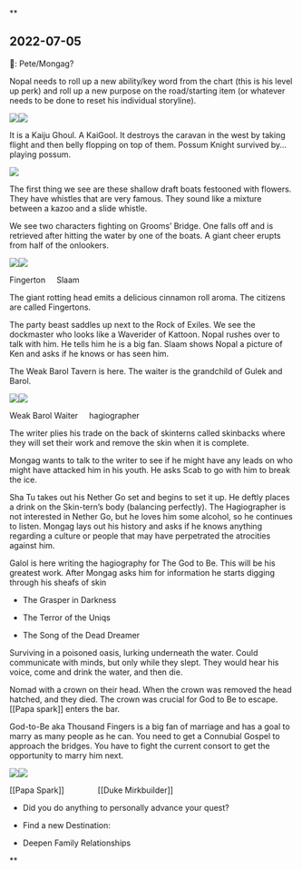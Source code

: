 **

## 2022-07-05

🐐: Pete/Mongag?

  

Nopal needs to roll up a new ability/key word from the chart (this is his level up perk) and roll up a new purpose on the road/starting item (or whatever needs to be done to reset his individual storyline). 

  

![](https://lh4.googleusercontent.com/QdgAqL9wTUfIkN1wF8Qb6izkj_zhHVUnCxF5708XLLjTAYtXHvzLFFmNS5OzuD72knXeo89Aw6f1piwKF9FV9_YWbMKQbhF0wG3HK3nR2IcbLsPLl1_XHW5My5p1qRAruYuGsxaPgLqEGrtKx1Zvs7s)![](https://lh6.googleusercontent.com/pvEUYYRMPQ66ai4zr01yZ4dTirvzLdCuVTIM4Lil6fYmzV9U__fwR86sgOxdEvfE59n2JfylQPXZQRuyRVP8XI2IhwX5q5oDuqYfO1Nzw360qZfFqt6lqciKhN5rj4yCECsm_ObTbN-XeJwEw6oXVUM)

  

It is a Kaiju Ghoul. A KaiGool. It destroys the caravan in the west by taking flight and then belly flopping on top of them. Possum Knight survived by…playing possum.

  

![](https://lh3.googleusercontent.com/bygi1JtCeuxM3dVjjT20AkL-8y5PUGOiSA-Obe9MZ48mOptH27IlGOhNnUJ5Hm7Fwe7BukAaGOdvH8SdMan9rV7mJqmHgU6vGcPkrsLobzKyQO7be2PyqG8BmH7tJI7VIfAzct9pdf-0MF4EctOeq2s)

The first thing we see are these shallow draft boats festooned with flowers. They have whistles that are very famous. They sound like a mixture between a kazoo and a slide whistle. 

  

We see two characters fighting on Grooms’ Bridge. One falls off and is retrieved after hitting the water by one of the boats. A giant cheer erupts from half of the onlookers. 

![](https://lh5.googleusercontent.com/nSmpUzJzN0p8lVHLrA8e69OdWIqhZOlAr3Eb2UgPbNv1UfHb9K_K8NEcFHChp8pfUwmxaDST2BglUimq4fhpEwVEqPfK_neQHbJUoted2Ucpf5Batf5YiFj8QOi47bRqlugvhh2B4IGh5AUCmbau6Xs)![](https://lh6.googleusercontent.com/kqQzPwXVKPh0Qib2CLixrxqvfv7wFV6njA0XU9CKicMZ9KBEAbiMN68xA37Pd7h3OXeo0XWxoW5hfapTZtKRiSZolx6pZzsumwBXHxInkso7LvJky2gzDK9VZDJe5a8N9Wms_Rdix9u33dWVA2_M5u0)

Fingerton     Slaam

  

The giant rotting head emits a delicious cinnamon roll aroma. The citizens are called Fingertons. 

  

The party beast saddles up next to the Rock of Exiles. We see the dockmaster who looks like a Waverider of Kattoon. Nopal rushes over to talk with him. He tells him he is a big fan. Slaam shows Nopal a picture of Ken and asks if he knows or has seen him. 

  

The Weak Barol Tavern is here. The waiter is the grandchild of Gulek and Barol.

  
  

  
  

![](https://lh3.googleusercontent.com/ZKk2VjkLhRzRNO92sxkDX9evBUeRLyTf9OhAaZ6V1u7JkN9IYwAYzGQ6tKhgeZi7TQzW8XpzObtoiN1v29kN-DYLEdMuH-nIWXRdZcDX3en5Kj5yejhQrlwg69D0kjOnkLUpuc3pIKfvuKRu6RUwO2E)![](https://lh3.googleusercontent.com/H3XBqwL2MENW61pQsf_L6JQsgERWEwYtKlsh2PL6HippP2bD0YHrvj17zQtPzsQb5qRPxmpRGh350MqwjLJL7YC6gXNlE7Bi1VpZqfTSN4buRAY7W50rqI9b45lRyC999q6VnotGHNcoyIXT2EeIUvk)

Weak Barol Waiter     hagiographer

  

The writer plies his trade on the back of skinterns called skinbacks where they will set their work and remove the skin when it is complete. 

  

Mongag wants to talk to the writer to see if he might have any leads on who might have attacked him in his youth. He asks Scab to go with him to break the ice.

  

Sha Tu takes out his Nether Go set and begins to set it up. He deftly places a drink on the Skin-tern’s body (balancing perfectly). The Hagiographer is not interested in Nether Go, but he loves him some alcohol, so he continues to listen. Mongag lays out his history and asks if he knows anything regarding a culture or people that may have perpetrated the atrocities against him.

  

Galol is here writing the hagiography for The God to Be. This will be his greatest work. After Mongag asks him for information he starts digging through his sheafs of skin

  

-   The Grasper in Darkness
    
-   The Terror of the Uniqs
    
-   The Song of the Dead Dreamer
    

  

Surviving in a poisoned oasis, lurking underneath the water. Could communicate with minds, but only while they slept. They would hear his voice, come and drink the water, and then die.

  

Nomad with a crown on their head. When the crown was removed the head hatched, and they died. The crown was crucial for God to Be to escape. [[Papa spark]] enters the bar. 

  

God-to-Be aka Thousand Fingers is a big fan of marriage and has a goal to marry as many people as he can. You need to get a Connubial Gospel to approach the bridges. You have to fight the current consort to get the opportunity to marry him next.

  
  

![](https://lh3.googleusercontent.com/93Dc6gRfta8RYAMjTLcuzQevLI6i0t2QtxAp5j_v0r8TDng7MXI83ObKE43cldhKkTU8CE2jP4nQ-S2n__vcPcE0aeZvJmxKQjvU3YbPF9PUioY-Q_9L_xBzuwoBXjjcdN_suLsEc4RXoxSECITkE5o)![](https://lh3.googleusercontent.com/NjapRH8VJrDK0Jt1hQpKJltXKSVu2bXpWcZv5p5U7IxuqedwUCWeimE6hEhsATakOboE_U2ki6YzUF2uG0abFciUKfMF42xc5t0enOdpi1NzGqknxj2gOf-E_ZLWJd-cKrCF_g1VTVL8Oe8TNFVgtBs)

[[Papa Spark]]               [[Duke Mirkbuilder]]

  

-   Did you do anything to personally advance your quest?
    
-   Find a new Destination: 
    
-   Deepen Family Relationships
    

  
**